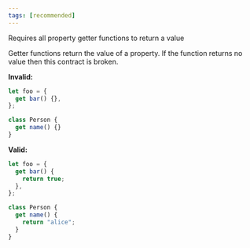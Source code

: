 ```yaml
---
tags: [recommended]
---
```


Requires all property getter functions to return a value

Getter functions return the value of a property. If the function returns no
value then this contract is broken.

**Invalid:**

```typescript
let foo = {
  get bar() {},
};

class Person {
  get name() {}
}
```

**Valid:**

```typescript
let foo = {
  get bar() {
    return true;
  },
};

class Person {
  get name() {
    return "alice";
  }
}
```
